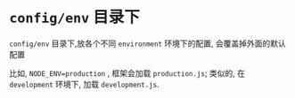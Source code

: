 
# `config/env` 目录下

`config/env` 目录下,放各个不同 `environment` 环境下的配置, 会覆盖掉外面的默认配置

比如, `NODE_ENV=production` , 框架会加载 `production.js`; 类似的, 在 `development` 环境下, 加载 `development.js`.